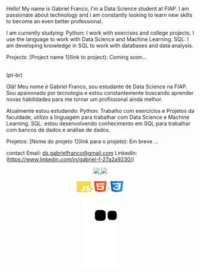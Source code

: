 <!--<div align="center">-->
Hello! My name is Gabriel Franco, I'm a Data Science student at FIAP. I am passionate about technology and I am constantly looking to learn new skills to become an even better professional.

I am currently studying:
Python: I work with exercises and college projects, I use the language to work with Data Science and Machine Learning.
SQL: I am developing knowledge in SQL to work with databases and data analysis.

Projects:
[Project name 1](link to project): Coming soon...

<br>
(pt-br)

Olá! Meu nome é Gabriel Franco, sou estudante de Data Science na FIAP. Sou apaixonado por tecnologia e estou constantemente buscando aprender novas habilidades para me tornar um profissional ainda melhor.

Atualmente estou estudando: 
Python: Trabalho com exercícios e Projetos da faculdade, utilizo a linguagem para trabalhar com Data Science e Machine Learning.
SQL: estou desenvolvendo conhecimento em SQL para trabalhar com bancos de dados e análise de dados.

Projetos:
[Nome do projeto 1](link para o projeto): Em breve ...

contact
Email: ds.gabrielfranco@gmail.com
LinkedIn: (https://www.linkedin.com/in/gabriel-f-27a2a9230/)
  
</div>
<div align="center">
  <a href="https://github.com/GabrieloFranco">

  <img height="125px" src="https://github-readme-stats.vercel.app/api?username=GabrieloFranco&show_icons=true&theme=dark&include_all_commits=true&count_private=true"/>
  <img height="125px" src="https://github-readme-stats.vercel.app/api/top-langs/?username=GabrieloFranco&layout=compact&langs_count=7&theme=dark"/>
 
</div>
  
<div style="display: inline_block" align="center"><br>
    
  <img align="center" alt="Gabriel-Js" height="30" width="40" src="https://raw.githubusercontent.com/devicons/devicon/master/icons/javascript/javascript-plain.svg">
  <!--<img align="center" alt="Gabriel-Ts" height="30" width="40" src="https://raw.githubusercontent.com/devicons/devicon/master/icons/typescript/typescript-plain.svg">-->
  <!--<img align="center" alt="Gabriel-React" height="30" width="40" src="https://raw.githubusercontent.com/devicons/devicon/master/icons/react/react-original.svg">>-->
  <img align="center" alt="Gabriel-HTML" height="30" width="40" src="https://raw.githubusercontent.com/devicons/devicon/master/icons/html5/html5-original.svg">
  <img align="center" alt="Gabriel-CSS" height="30" width="40" src="https://raw.githubusercontent.com/devicons/devicon/master/icons/css3/css3-original.svg">
  <!--<img align="center" alt="Gabriel-Python" height="30" width="40" src="https://raw.githubusercontent.com/devicons/devicon/master/icons/python/python-original.svg">>-->
  <!--<img align="center" alt="Gabriel-Csharp" height="30" width="40" src="https://raw.githubusercontent.com/devicons/devicon/master/icons/csharp/csharp-original.svg">>-->
  
 ![snake gif](https://github.com/GabrieloFranco/GabrieloFranco/blob/output/github-contribution-grid-snake.svg)

    
</div>
  
 
